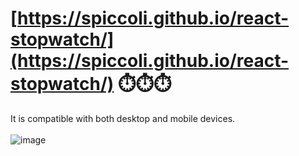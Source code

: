 # [https://spiccoli.github.io/react-stopwatch/](https://spiccoli.github.io/react-stopwatch/) ⏱️⏱️⏱️
 It is compatible with both desktop and mobile devices.<br></br>
![image](https://github.com/user-attachments/assets/3ec9f91f-1ab2-48eb-9331-1365ae7d0584)

